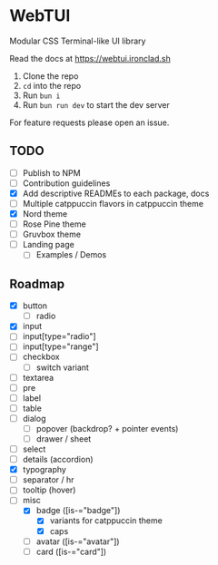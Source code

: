 # WebTUI

Modular CSS Terminal-like UI library

Read the docs at https://webtui.ironclad.sh

1. Clone the repo
2. `cd` into the repo
3. Run `bun i`
5. Run `bun run dev` to start the dev server

For feature requests please open an issue.

## TODO

- [ ] Publish to NPM
- [ ] Contribution guidelines
- [x] Add descriptive READMEs to each package, docs
- [ ] Multiple catppuccin flavors in catppuccin theme
- [x] Nord theme
- [ ] Rose Pine theme
- [ ] Gruvbox theme
- [ ] Landing page
  - [ ] Examples / Demos

## Roadmap

- [x] button
  - [ ] radio
- [x] input
- [ ] input[type="radio"]
- [ ] input[type="range"]
- [ ] checkbox
  - [ ] switch variant
- [ ] textarea
- [ ] pre
- [ ] label
- [ ] table
- [ ] dialog
  - [ ] popover (backdrop? + pointer events)
  - [ ] drawer / sheet
- [ ] select
- [ ] details (accordion)
- [x] typography
- [ ] separator / hr
- [ ] tooltip (hover)
- [ ] misc
  - [x] badge ([is-="badge"])
    - [x] variants for catppuccin theme
    - [x] caps
  - [ ] avatar ([is-="avatar"])
  - [ ] card ([is-="card"])
